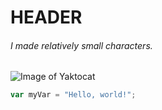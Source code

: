 # HEADER

###### I made relatively small characters. 

![Image of Yaktocat](https://octodex.github.com/images/yaktocat.png)

``` javascript
var myVar = "Hello, world!";
```
